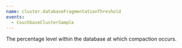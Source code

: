 ```yaml
---
name: cluster.databaseFragmentationThreshold
events:
  - CouchbaseClusterSample
---
```


The percentage level within the database at which compaction occurs.